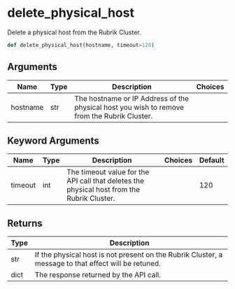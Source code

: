 # delete_physical_host

Delete a physical host from the Rubrik Cluster.
```py
def delete_physical_host(hostname, timeout=120)
```

## Arguments
| Name        | Type | Description                                                                 | Choices |
|-------------|------|-----------------------------------------------------------------------------|---------|
| hostname  | str  | The hostname or IP Address of the physical host you wish to remove from the Rubrik Cluster. |         |
## Keyword Arguments
| Name        | Type | Description                                                                 | Choices | Default |
|-------------|------|-----------------------------------------------------------------------------|---------|---------|
| timeout  | int  | The timeout value for the API call that deletes the physical host from the Rubrik Cluster.  |         |    120     |

## Returns
| Type | Description                                                                                   |
|------|-----------------------------------------------------------------------------------------------|
| str  | If the physical host is not present on the Rubrik Cluster, a message to that effect will be retuned. |
| dict  | The response returned by the API call. |
